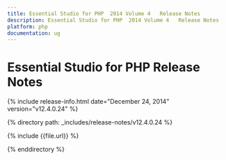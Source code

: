 ```yaml
---
title: Essential Studio for PHP  2014 Volume 4   Release Notes  
description: Essential Studio for PHP  2014 Volume 4   Release Notes  
platform: php
documentation: ug
---
```


# Essential Studio for PHP  Release Notes  

{% include release-info.html date="December 24, 2014"  version="v12.4.0.24" %} 


{% directory path: _includes/release-notes/v12.4.0.24 %}

{% include {{file.url}} %}

{% enddirectory %}